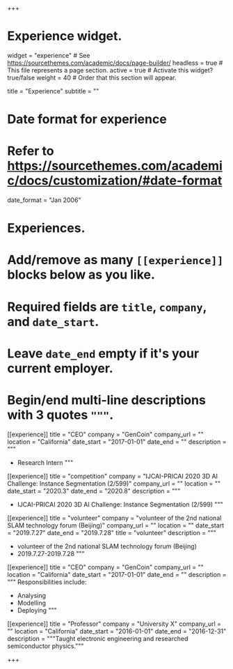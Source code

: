 +++
# Experience widget.
widget = "experience"  # See https://sourcethemes.com/academic/docs/page-builder/
headless = true  # This file represents a page section.
active = true  # Activate this widget? true/false
weight = 40  # Order that this section will appear.

title = "Experience"
subtitle = ""

# Date format for experience
#   Refer to https://sourcethemes.com/academic/docs/customization/#date-format
date_format = "Jan 2006"

# Experiences.
#   Add/remove as many `[[experience]]` blocks below as you like.
#   Required fields are `title`, `company`, and `date_start`.
#   Leave `date_end` empty if it's your current employer.
#   Begin/end multi-line descriptions with 3 quotes `"""`.
[[experience]]
  title = "CEO"
  company = "GenCoin"
  company_url = ""
  location = "California"
  date_start = "2017-01-01"
  date_end = ""
  description = """
  * Research Intern
  """

[[experience]]
  title = "competition"
  company = "IJCAI-PRICAI 2020 3D AI Challenge: Instance Segmentation (2/599)"
  company_url = ""
  location = ""
  date_start = "2020.3"
  date_end = "2020.8"
  description = """
  * IJCAI-PRICAI 2020 3D AI Challenge: Instance Segmentation (2/599)
  """

[[experience]]
  title = "volunteer"
  company = "volunteer of the 2nd national SLAM technology forum (Beijing)"
  company_url = ""
  location = ""
  date_start = "2019.7.27"
  date_end = "2019.7.28"
  title = "volunteer" 
  description = """
  * volunteer of the 2nd national SLAM technology forum (Beijing)
  * 2019.7.27-2019.7.28
  """

[[experience]]
  title = "CEO"
  company = "GenCoin"
  company_url = ""
  location = "California"
  date_start = "2017-01-01"
  date_end = ""
  description = """
  Responsibilities include:
  
  * Analysing
  * Modelling
  * Deploying
  """

[[experience]]
  title = "Professor"
  company = "University X"
  company_url = ""
  location = "California"
  date_start = "2016-01-01"
  date_end = "2016-12-31"
  description = """Taught electronic engineering and researched semiconductor physics."""

+++
